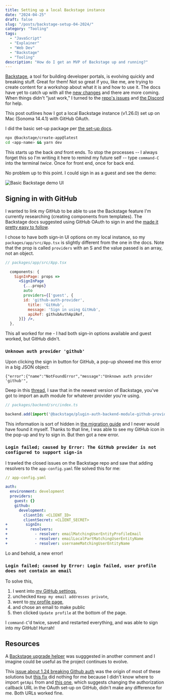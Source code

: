 ```yaml
---
title: Setting up a local Backstage instance
date: "2024-04-25"
draft: false
slug: "/posts/backstage-setup-04-2024/"
category: "Tooling"
tags:
  - "JavaScript"
  - "Explainer"
  - "Web Dev"
  - "Backstage"
  - "Tooling"
description: "How do I get an MVP of Backstage up and running?"
---
```


[Backstage](https://backstage.io), a tool for building developer portals, is evolving quickly and breaking stuff. Great for them! Not so great if you, like me, are trying to create content for a workshop about what it is and how to use it. The docs have yet to catch up with all the [new changes](https://backstage.io/docs/releases/v1.26.0) and there are more coming. When things didn't "just work," I turned to the [repo's issues](https://github.com/backstage/backstage/issues/) and [the Discord](https://discord.com/channels/687207715902193673/705123584468582400) for help. 

This post outlines how I got a local Backstage instance (v1.26.0) set up on Mac (Sonoma 14.4.1) with GitHub OAuth.

I did the basic set-up package per [the set-up docs](https://backstage.io/docs/getting-started/#1-create-your-backstage-app).

```bash
npx @backstage/create-app@latest
cd <app-name> && yarn dev
```
This starts up the back _and_ front ends. To stop the processes -- I always forget this so I'm writing it here to remind my future self -- type `command-C` into the terminal _twice_. Once for front end, once for back end.

No problem up to this point. I could sign in as a guest and see the demo:

![Basic Backstage demo UI](https://backstage.io/assets/images/portal-b6d936acea71e18b0f5a39d78b9c0195.png)

##  Signing in with GitHub
I wanted to link my GitHub to be able to use the Backstage feature I'm currently researching (creating components from templates). The Backstage docs suggested using GitHub OAuth to sign in and the [made it pretty easy to follow](https://backstage.io/docs/getting-started/config/authentication/). 

I chose to have both sign-in UI options on my local instance, so my `packages/app/src/App.tsx` is slightly different from the one in the docs. Note that the prop is called `providers` with an S and the value passed is an array, not an object.

```jsx
// packages/app/src/App.tsx

  components: {
    SignInPage: props => 
      <SignInPage 
        {...props}   
        auto 
        providers={['guest', {
        id: 'github-auth-provider',
          title: 'GitHub',
          message: 'Sign in using GitHub',
          apiRef: githubAuthApiRef,
      }]} />,
  },

``` 

This all worked for me - I had both sign-in options available and guest worked, but GitHub didn't.

### `Unknown auth provider 'github'`

Upon clicking the sign in button for GitHub, a pop-up showed me this error in a big JSON object:
```
{"error":{"name":"NotFoundError","message":"Unknown auth provider 'github'",
```

Deep in this [thread](https://github.com/backstage/backstage/issues/23748#issuecomment-2014867583), I saw that in the newest version of Backstage, you've got to import an auth module for whatever provider you're using.
```jsx
// packages/backend/src/index.ts

backend.add(import('@backstage/plugin-auth-backend-module-github-provider')); 
```
This information is sort of hidden in [the migration guide](https://backstage.io/docs/backend-system/building-backends/migrating/) and I never would have found it myself. Thanks to that line, I was able to see my GitHub icon in the pop-up and try to sign in. But then got a new error.

### `Login failed; caused by Error: The GitHub provider is not configured to support sign-in` 

I trawled the closed issues on the Backstage repo and saw that adding resolvers to the `app-config.yaml` file solved this for me:

```yaml
// app-config.yaml

auth:
  environment: development
  providers:
    guest: {}
    github:
      development:
        clientId: <CLIENT_ID>
        clientSecret: <CLIENT_SECRET>
+        signIn:
+          resolvers:
+            - resolver: emailMatchingUserEntityProfileEmail
+            - resolver: emailLocalPartMatchingUserEntityName
+            - resolver: usernameMatchingUserEntityName
```
Lo and behold, a new error!

### `Login failed; caused by Error: Login failed, user profile does not contain an email`

To solve this, 
1. I went into [my GitHub settings](https://github.com/settings/emails),
1. unchecked `Keep my email addresses private`,
1. went to [my profile page](https://github.com/settings/profile), 
1. and chose an email to make public 
1. then clicked `Update profile` at the bottom of the page.

I `command-C`'d twice, saved and restarted everything, and was able to sign into my GitHub! Hurrah! 


## Resources 

A [Backstage upgrade helper](https://backstage.github.io/upgrade-helper/?from=1.23.4&to=1.24.0) was sugggested in another comment and I imagine could be useful as the project continues to evolve.

This [issue about 1.24 breaking Github auth](https://github.com/backstage/backstage/issues/23748) was the origin of most of these solutions but [this fix](https://github.com/backstage/backstage/issues/23748#issuecomment-2012007166) did nothing for me because I didn't know where to import `getApi` from and [this one](https://github.com/backstage/backstage/issues/23748#issuecomment-2011502415), which suggests changing the authorization callback URL in the OAuth set-up on GitHub, didn't make any difference for me. Both URLs worked fine.
